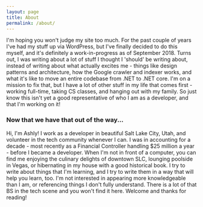 ```yaml
---
layout: page
title: About
permalink: /about/
---
```


I'm hoping you won't judge my site too much. For the past couple of years I've had my stuff up via WordPress, but I've finally decided to do this myself, and it's definitely a work-in-progress as of September 2018. Turns out, I was writing about a lot of stuff I thought I 'should' be writing about, instead of writing about what actually excites me - things like design patterns and architecture, how the Google crawler and indexer works, and what it's like to move an entire codebase from .NET to .NET core. I'm on a mission to fix that, but I have a lot of other stuff in my life that comes first - working full-time, taking CS classes, and hanging out with my family. So just know this isn't yet a good representative of who I am as a developer, and that I'm working on it!

### Now that we have that out of the way...

Hi, I'm Ashly!
I work as a developer in beautiful Salt Lake City, Utah, and volunteer in the tech community whenever I can. I was in accounting for a decade - most recently as a Financial Controller handling \$25 million a year - before I became a developer. When I'm not in front of a computer, you can find me enjoying the culinary delights of downtown SLC, lounging poolside in Vegas, or hibernating in my house with a good historical book.
I try to write about things that I'm learning, and I try to write them in a way that will help you learn, too. I'm not interested in appearing more knowledgeable than I am, or referencing things I don't fully understand. There is a lot of that BS in the tech scene and you won't find it here. Welcome and thanks for reading!

